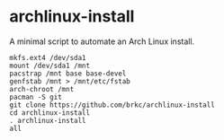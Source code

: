 archlinux-install
=================

A minimal script to automate an Arch Linux install.

```
mkfs.ext4 /dev/sda1
mount /dev/sda1 /mnt
pacstrap /mnt base base-devel
genfstab /mnt > /mnt/etc/fstab
arch-chroot /mnt
pacman -S git
git clone https://github.com/brkc/archlinux-install
cd archlinux-install
. archlinux-install
all
```
